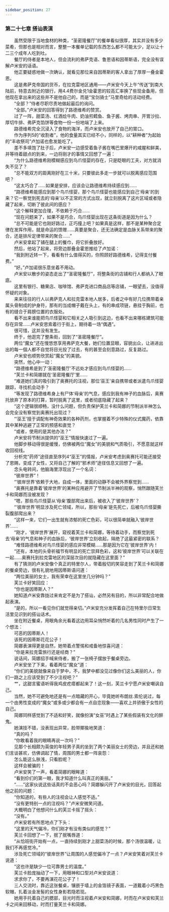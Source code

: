 ```yaml
---
sidebar_position: 27
---
```

### 第二十七章 搭讪表演  


　　虽然受限于当地食材的种类，“圣密隆餐厅”的餐单看似很厚，其实并没有多少菜肴，但那也是相对而言，整整一本餐单记载的东西怎么都不可能太少，足以让十二三个成年人吃到吐。  
　　餐厅的侍者是本地人，但会流利的弗萨克语、鲁恩语和因蒂斯语，完全没有误解卢米安的话语。  
　　他正要疑惑地做一次确认，就看见那位来自因蒂斯的客人拿出了厚厚一叠金霍恩。  
　　这是弗萨克帝国的货币，在拉克雷地区通用——卢米安今天上午“传送”到南大陆前，特意去附近的银行，用4.4费尔金兑1金霍恩的较高汇率换了些现金备用，但他现在拿出来的这些并不是他自己的，而是“宝剑骑士”马里奇给的活动经费。  
　　“全部？”侍者尽职尽责地做起最后的询问。  
　　“全部。”卢米安的回答得到了路德维希的赞赏。  
　　过了一阵，甜菜汤、红酒烩牛肉、奶油煎鳕鱼、鱼子酱、烤肉串、开胃沙拉、厚切牛排、弗萨克馅饼等食物一份一份地端了上来。  
　　路德维希完全沉浸入了食物的海洋，而卢米安也放开了自己的胃口。  
　　作为序列5的“收割者”，他的食量其实已经不小，同样的，以“耕种者”为起始的“丰收祭司”卢加诺也愈发能吃了。  
　　差不多填饱了肚子后，卢米安一边感受着鱼子酱在嘴巴里爆开的咸腥和鲜美，并等待着甜点的到来，一边将刚才的事情又回想了一遍：  
　　“为什么路德维希刚模糊感应到鸟爪怪婴的存在，只是眨眼的工夫，对方就消失不见了？  
　　“总不能双方的距离刚好在三十米，只要彼此多走一步就可以脱离感应范围吧？  
　　“这太巧合了……如果是安排，应该会让路德维希持续感应到……  
　　“路德维希能感应到那个鸟爪怪婴，那个鸟爪怪婴也能感应到自己‘母亲’的到来？它一察觉到死去的‘母亲’以不正常的方式出现，就立刻脱离了这片区域或者隐藏了起来，切断了彼此间的感应？  
　　“这个解释更加合理，不依赖于巧合……  
　　“现在问题来了，如果不是巧合，鸟爪怪婴出现在这条街道是因为什么？  
　　“总不可能是它也刚好路过，正巧撞上吧？如果真是这样，那不是某种聚合定律在发挥作用，就是命运的馈赠……真要是聚合，还无法确定是血脉关系带来的聚合，还是排斥定律带来的聚合……”  
　　卢米安拿起了铺在腿上的餐巾，将它折叠放好。  
　　然后，他站了起来，将旁边那叠金霍恩推给了卢加诺：  
　　“我到附近转一下，看看有什么值得买的，你照顾好路德维希，记得支付餐费。”  
　　“好。”卢加诺很乐意坐着不用动。  
　　卢米安以散步的姿态走出了“圣密隆餐厅”，将整条街的店铺和行人都纳入了眼底。  
　　这里有银行、糖果店、咖啡馆、弗萨克进口商品店等店铺，一眼望去，没值得怀疑的对象。  
　　来来往往的行人以弗萨克人和拉克雷本地人居多，后者之中有好几位携带着亲属头骨制成的护身符，那有的当成帽子戴在头上，有的串成项链，悬挂于胸前，也有的缝合于肩膀位置的衣服处。  
　　看不出来谁能把鸟爪怪婴和它相关之人吸引到这边，也看不出来哪栋建筑可能存在异常……卢米安思索着行于街上，期待着一场“偶遇”。  
　　很可惜，这并没有发生。  
　　终于，他逛完了整条街，回到了“圣密隆餐厅”。  
　　两位“魔女”还在慢悠悠享用弗萨克大餐，她们位置显眼，容貌出众，让进进出出的每一個人都不自觉将目光投了过去，有的甚至会刻意路过，反复路过。  
　　卢米安也顺势欣赏起“魔女”的美貌。  
　　突然，他心中一动：  
　　“路德维希是到了‘圣密隆餐厅’不远处才感应到鸟爪怪婴的……  
　　“芙兰卡和简娜就在‘圣密隆餐厅’里……  
　　“难道她们真的吸引到了奥赛托的注视，那位‘巫王’亲自携带或者派遣鸟爪怪婴跟踪，寻找机会动手？  
　　“等发现了路德维希身上有尸体‘母亲’的气息，感应到我有神子的血脉后，奥赛托放弃了原本的打算，暂时脱离了这里，或者彻底隐藏了起来？  
　　“这个逻辑很顺畅，没什么问题，但负责保护芙兰卡和简娜的节制派半神怎么会完全没有察觉到奥赛托出现过？  
　　“‘巫王’擅于调配有神奇效果的各种药剂，也掌握着不少特殊的仪式魔药，依靠其中某种逃避了正常的预感和直觉？  
　　“或者，使用的是其他办法？”  
　　卢米安将节制派提供的“巫王”情报快速过了一遍。  
　　他脚步移动得很是缓慢，仿佛被两位“魔女”的美貌和气质吸引，不愿意就这样收回视线。  
　　分析完“药师”途径直至序列4“巫王”的情报，卢米安考虑到奥赛托可能还接受了恩赐，变成了女性，又将自己了解的“邪术师”途径信息又回想了一遍。  
　　念头电转间，他脑海里浮现出了一个名词：  
　　“彼岸世界”！  
　　“‘彼岸世界’依赖于大地，自成一体，里面的动静不会被外界察觉到……  
　　“奥赛托是靠着‘彼岸世界’的某种应用避开了节制派半神的观察，悄然跟随芙兰卡和简娜而没被发现？  
　　“嗯，那些鸟爪怪婴从‘母亲’腹部爬出来后，被收入了‘彼岸世界’？  
　　“‘彼岸世界’明显涉及死亡领域，所以，那些‘母亲’是先死亡，后被鸟爪怪婴撕裂腹部爬出来？  
　　“这样一来，它们一出生就有浓郁的死亡色彩，可以很简单就融入‘彼岸世界’……  
　　“刚才，‘彼岸世界’展开，窥视着芙兰卡和简娜，等待着动手，而察觉到死去‘母亲’的气息和神子的血脉后，‘彼岸世界’立刻收起，隔绝了这最紧密的联系？  
　　“难怪路德维希对鸟爪怪婴的感应非常模糊……那是因为它在‘彼岸世界’内！  
　　“还有，本地的头骨祈福节有明显的死亡崇拜色彩，这和‘彼岸世界’可以关联在一起……奥赛托到拉克雷地区的深层次目的就隐藏在这里面？”  
　　有了猜测的卢米安像个真正的特里尔人，带着殷切的笑容走到了芙兰卡和简娜的餐桌旁边，很有礼貌地用因蒂斯语问道：  
　　“两位美丽的女士，我有荣幸在这里坐几分钟吗？”  
　　芙兰卡好笑回应：  
　　“你也是因蒂斯人？”  
　　她知道卢米安靠拢过来肯定不是为了搭讪，必然另有目的，所以非常配合地做起表演。  
　　“是的，所以一看见你们就觉得亲切。”卢米安充分发挥着自己在特里尔日常生活里见识到的搭讪话术。  
　　坐在附近餐桌，用眼角余光看着这边用耳朵悄然听着的几名男性同时产生了一个想法：  
　　可恶的因蒂斯人！  
　　该死的因蒂斯花花公子！  
　　简娜表演得更是自然，她带着点警惕和戒备地惊喜问道：  
　　“你是来拉克雷旅行还是经商？”  
　　说话间，简娜招手喊来侍者，搬了一张椅子摆放于餐桌旁边。  
　　卢米安坐了下来，看着两位“魔女”道：  
　　“你们的美貌就像来自于梦中，不，我梦中都没见过像你们这么美丽的人，你们一路之上应该受到了不少注视吧？”  
　　艹，这甜言蜜语听得我鸡皮疙瘩都起来了！这一刻，芙兰卡宁愿卢米安嘲讽自己。  
　　当然，她不可避免地还是有一点暗藏的开心，毕竟她听布朗丝.索伦说过，每一个由男性变成的“魔女”或多或少都会有一点自恋现象——喜欢上并骄傲于女性的自己。  
　　简娜同样感觉到了不适和好笑，就像扮演“女巫”时遇上了某些假装有文化的醉鬼。  
　　她演技不错，没表现出异常，脸带揶揄地笑道：  
　　“真的吗？  
　　“你敢看着我的眼睛再说一次吗？”  
　　见那个长相颇为英俊的年轻男子真的坐到了两个美丽女士的旁边，并且还和她们言谈甚欢，仿佛调起了情，周围的男士都一阵哀怨：  
　　怎么能这么肤浅，只看脸呢？  
　　这样会被骗的！  
　　卢米安笑了一声，看着简娜的眼眸道：  
　　“看到伱们的第一眼，我才知道什么叫真正的美丽。”  
　　“……”这家伙说这些话真的不会恶心吗？简娜躲闪开了卢米安的目光，回答起他之前的问题：  
　　“你知道的，有些人的注视会让人感觉不适。”  
　　“没有更特别一点的注视吗？”卢米安微笑问道。  
　　大概明白了他想问什么的芙兰卡摇了摇头：  
　　“没有。”  
　　卢米安若有所思地点了下头：  
　　“这里的天气偏冷，你们刚才有没有类似的感觉？”  
　　芙兰卡回想了一下，抿了抿嘴唇道：  
　　“从恰班街开始有一点，一直持续到刚才上甜菜汤的时候，那个汤很温暖，让我们不再感觉冷。”  
　　涉及死亡领域的“彼岸世界”让周围的人感觉偏冷了一点？卢米安笑着对芙兰卡说道：  
　　“这也许是缺少一位可靠男士的温度。”  
　　芙兰卡脸庞抽动了一下，用眼神和口型对卢米安说道：  
　　求求你了，不要再演花花公子了！  
　　三人交流时，靠近这张餐桌，镶嵌于墙上的金箔镜子表面，一道戴着小巧黑色软帽，扎着淡金发髻的女性身影若隐若现。  
　　她用手托着自己的腮部，目光时而注视着卢米安和简娜，时而在卢米安和芙兰卡之间来回移动，时而打量芙兰卡和简娜。  
